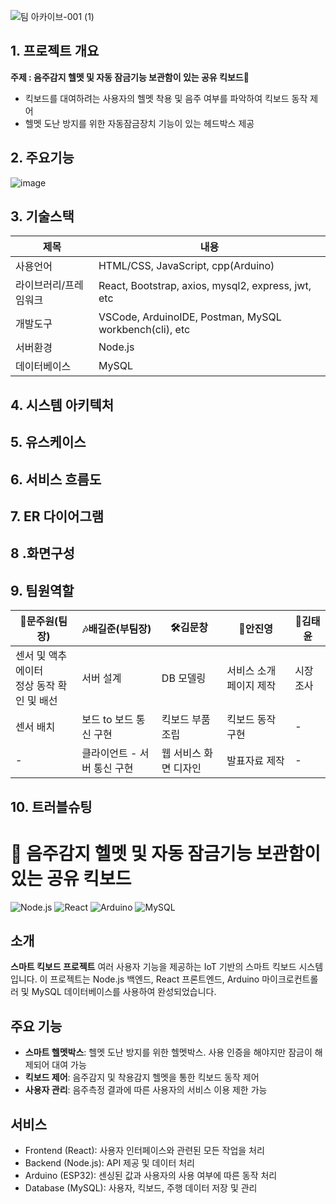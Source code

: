 
![팀 아카이브-001 (1)](https://github.com/user-attachments/assets/c459ed32-f5bb-4459-93d6-6d07c9ad7622)
## 1. 프로젝트 개요
**주제 : 음주감지 헬멧 및 자동 잠금기능 보관함이 있는 공유 킥보드🛴**
- 킥보드를 대여하려는 사용자의 헬멧 착용 및 음주 여부를 파악하여 킥보드 동작 제어
- 헬멧 도난 방지를 위한 자동잠금장치 기능이 있는 헤드박스 제공
## 2. 주요기능
![image](https://github.com/user-attachments/assets/4c672891-2a4e-430a-a4be-e7a62494dab6)
## 3. 기술스택
|제목|내용|
|------|---|
|사용언어|HTML/CSS, JavaScript, cpp(Arduino)|
|라이브러리/프레임워크|React, Bootstrap, axios, mysql2, express, jwt, etc|
|개발도구|VSCode, ArduinoIDE, Postman, MySQL workbench(cli), etc|
|서버환경|Node.js|
|데이터베이스|MySQL|
## 4. 시스템 아키텍처
## 5. 유스케이스
## 6. 서비스 흐름도
## 7. ER 다이어그램
## 8 .화면구성
## 9. 팀원역할
|🧰문주원(팀장)|🎶배길준(부팀장)|🛠김문창|🎨안진영|🔎김태윤|
|-----|-----|-----|-----|-----|
|센서 및 액추에이터<br/>정상 동작 확인 및 배선|서버 설계|DB 모델링|서비스 소개 페이지 제작|시장 조사|
|센서 배치|보드 to 보드 통신 구현|킥보드 부품 조립|킥보드 동작 구현| - |
| - |클라이언트 - 서버 통신 구현|웹 서비스 화면 디자인|발표자료 제작| - | 


## 10. 트러블슈팅

# 🛴 음주감지 헬멧 및 자동 잠금기능 보관함이 있는 공유 킥보드 

![Node.js](https://img.shields.io/badge/Node.js-339933?style=for-the-badge&logo=nodedotjs&logoColor=white)
![React](https://img.shields.io/badge/React-61DAFB?style=for-the-badge&logo=react&logoColor=white)
![Arduino](https://img.shields.io/badge/Arduino-00979D?style=for-the-badge&logo=arduino&logoColor=white)
![MySQL](https://img.shields.io/badge/MySQL-4479A1?style=for-the-badge&logo=mysql&logoColor=white)

## 소개
**스마트 킥보드 프로젝트** 여러 사용자 기능을 제공하는 IoT 기반의 스마트 킥보드 시스템입니다. 이 프로젝트는 Node.js 백엔드, React 프론트엔드, Arduino 마이크로컨트롤러 및 MySQL 데이터베이스를 사용하여 완성되었습니다.

## 주요 기능
- **스마트 헬멧박스**: 헬멧 도난 방지를 위한 헬멧박스. 사용 인증을 해야지만 잠금이 해제되어 대여 가능 
- **킥보드 제어**: 음주감지 및 착용감지 헬멧을 통한 킥보드 동작 제어
- **사용자 관리**: 음주측정 결과에 따른 사용자의 서비스 이용 제한 가능

## 서비스
- Frontend (React): 사용자 인터페이스와 관련된 모든 작업을 처리
- Backend (Node.js): API 제공 및 데이터 처리
- Arduino (ESP32): 센싱된 값과 사용자의 사용 여부에 따른 동작 처리
- Database (MySQL): 사용자, 킥보드, 주행 데이터 저장 및 관리

<!--

**Here are some ideas to get you started:**

🙋‍♀️ A short introduction - what is your organization all about?
🌈 Contribution guidelines - how can the community get involved?
👩‍💻 Useful resources - where can the community find your docs? Is there anything else the community should know?
🍿 Fun facts - what does your team eat for breakfast?
🧙 Remember, you can do mighty things with the power of [Markdown](https://docs.github.com/github/writing-on-github/getting-started-with-writing-and-formatting-on-github/basic-writing-and-formatting-syntax)
-->
